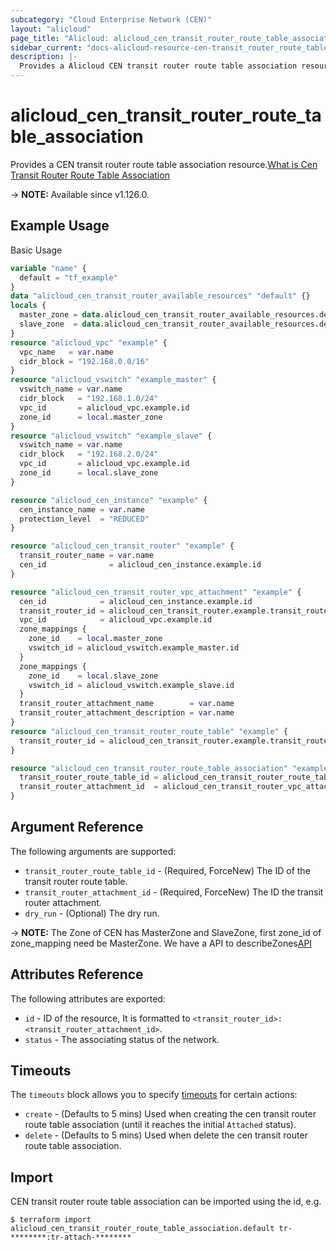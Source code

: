```yaml
---
subcategory: "Cloud Enterprise Network (CEN)"
layout: "alicloud"
page_title: "Alicloud: alicloud_cen_transit_router_route_table_association"
sidebar_current: "docs-alicloud-resource-cen-transit_router_route_table_association"
description: |-
  Provides a Alicloud CEN transit router route table association resource.
---
```


# alicloud_cen_transit_router_route_table_association

Provides a CEN transit router route table association resource.[What is Cen Transit Router Route Table Association](https://www.alibabacloud.com/help/en/cloud-enterprise-network/latest/set-association-forwarding)

-> **NOTE:** Available since v1.126.0.

## Example Usage

Basic Usage

```terraform
variable "name" {
  default = "tf_example"
}
data "alicloud_cen_transit_router_available_resources" "default" {}
locals {
  master_zone = data.alicloud_cen_transit_router_available_resources.default.resources[0].master_zones[0]
  slave_zone  = data.alicloud_cen_transit_router_available_resources.default.resources[0].slave_zones[1]
}
resource "alicloud_vpc" "example" {
  vpc_name   = var.name
  cidr_block = "192.168.0.0/16"
}
resource "alicloud_vswitch" "example_master" {
  vswitch_name = var.name
  cidr_block   = "192.168.1.0/24"
  vpc_id       = alicloud_vpc.example.id
  zone_id      = local.master_zone
}
resource "alicloud_vswitch" "example_slave" {
  vswitch_name = var.name
  cidr_block   = "192.168.2.0/24"
  vpc_id       = alicloud_vpc.example.id
  zone_id      = local.slave_zone
}

resource "alicloud_cen_instance" "example" {
  cen_instance_name = var.name
  protection_level  = "REDUCED"
}

resource "alicloud_cen_transit_router" "example" {
  transit_router_name = var.name
  cen_id              = alicloud_cen_instance.example.id
}

resource "alicloud_cen_transit_router_vpc_attachment" "example" {
  cen_id            = alicloud_cen_instance.example.id
  transit_router_id = alicloud_cen_transit_router.example.transit_router_id
  vpc_id            = alicloud_vpc.example.id
  zone_mappings {
    zone_id    = local.master_zone
    vswitch_id = alicloud_vswitch.example_master.id
  }
  zone_mappings {
    zone_id    = local.slave_zone
    vswitch_id = alicloud_vswitch.example_slave.id
  }
  transit_router_attachment_name        = var.name
  transit_router_attachment_description = var.name
}
resource "alicloud_cen_transit_router_route_table" "example" {
  transit_router_id = alicloud_cen_transit_router.example.transit_router_id
}

resource "alicloud_cen_transit_router_route_table_association" "example" {
  transit_router_route_table_id = alicloud_cen_transit_router_route_table.example.transit_router_route_table_id
  transit_router_attachment_id  = alicloud_cen_transit_router_vpc_attachment.example.transit_router_attachment_id
}
```
## Argument Reference

The following arguments are supported:

* `transit_router_route_table_id` - (Required, ForceNew) The ID of the transit router route table.
* `transit_router_attachment_id` - (Required, ForceNew) The ID the transit router attachment.
* `dry_run` - (Optional) The dry run.

-> **NOTE:** The Zone of CEN has MasterZone and SlaveZone, first zone_id of zone_mapping need be MasterZone. We have a API to describeZones[API](https://help.aliyun.com/document_detail/261356.html)

## Attributes Reference

The following attributes are exported:

* `id` - ID of the resource, It is formatted to `<transit_router_id>:<transit_router_attachment_id>`.
* `status` - The associating status of the network.

## Timeouts

The `timeouts` block allows you to specify [timeouts](https://www.terraform.io/docs/configuration-0-11/resources.html#timeouts) for certain actions:

* `create` - (Defaults to 5 mins) Used when creating the cen transit router route table association (until it reaches the initial `Attached` status).
* `delete` - (Defaults to 5 mins) Used when delete the cen transit router route table association.

## Import

CEN transit router route table association can be imported using the id, e.g.

```shell
$ terraform import alicloud_cen_transit_router_route_table_association.default tr-********:tr-attach-********
```
